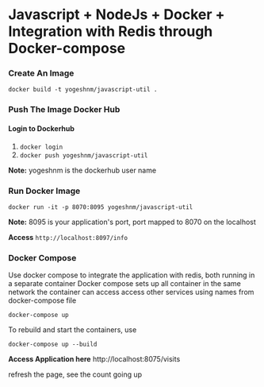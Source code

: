 # Javascript + NodeJs + Docker + Integration with Redis through Docker-compose

### Create An Image 
`docker build -t yogeshnm/javascript-util .`  

### Push The Image Docker Hub
#### Login to Dockerhub
1. `docker login`
2. `docker push yogeshnm/javascript-util`
 
**Note:** yogeshnm is the dockerhub user name

### Run Docker Image 
`docker run -it -p 8070:8095 yogeshnm/javascript-util`

**Note:** 8095 is your application's port, port mapped to 8070 on the localhost

**Access** `http://localhost:8097/info`

### Docker Compose 
Use docker compose to integrate the application with redis, both running in a separate container
Docker compose sets up all container in the same network 
the container can access access other services using names from docker-compose file

`docker-compose up`

To rebuild and start the containers, use 

`docker-compose up --build`

**Access Application here**
http://localhost:8075/visits

refresh the page, see the count going up
